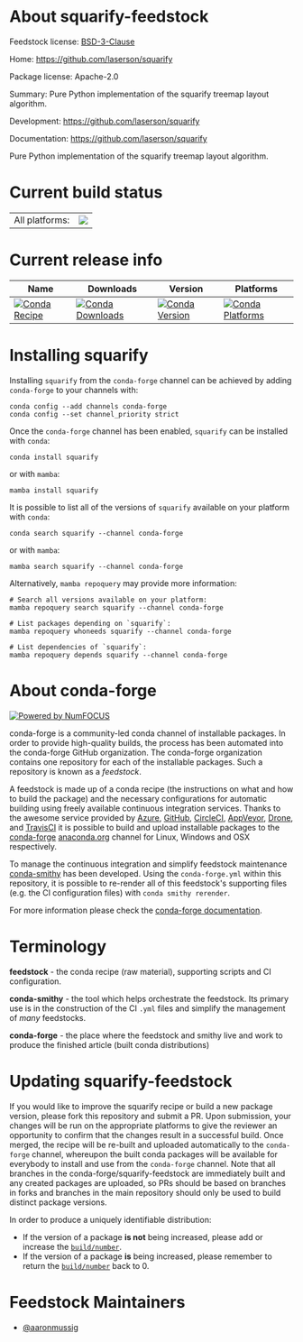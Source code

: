 About squarify-feedstock
========================

Feedstock license: [BSD-3-Clause](https://github.com/conda-forge/squarify-feedstock/blob/main/LICENSE.txt)

Home: https://github.com/laserson/squarify

Package license: Apache-2.0

Summary: Pure Python implementation of the squarify treemap layout algorithm.

Development: https://github.com/laserson/squarify

Documentation: https://github.com/laserson/squarify

Pure Python implementation of the squarify treemap layout algorithm.

Current build status
====================


<table><tr><td>All platforms:</td>
    <td>
      <a href="https://dev.azure.com/conda-forge/feedstock-builds/_build/latest?definitionId=9335&branchName=main">
        <img src="https://dev.azure.com/conda-forge/feedstock-builds/_apis/build/status/squarify-feedstock?branchName=main">
      </a>
    </td>
  </tr>
</table>

Current release info
====================

| Name | Downloads | Version | Platforms |
| --- | --- | --- | --- |
| [![Conda Recipe](https://img.shields.io/badge/recipe-squarify-green.svg)](https://anaconda.org/conda-forge/squarify) | [![Conda Downloads](https://img.shields.io/conda/dn/conda-forge/squarify.svg)](https://anaconda.org/conda-forge/squarify) | [![Conda Version](https://img.shields.io/conda/vn/conda-forge/squarify.svg)](https://anaconda.org/conda-forge/squarify) | [![Conda Platforms](https://img.shields.io/conda/pn/conda-forge/squarify.svg)](https://anaconda.org/conda-forge/squarify) |

Installing squarify
===================

Installing `squarify` from the `conda-forge` channel can be achieved by adding `conda-forge` to your channels with:

```
conda config --add channels conda-forge
conda config --set channel_priority strict
```

Once the `conda-forge` channel has been enabled, `squarify` can be installed with `conda`:

```
conda install squarify
```

or with `mamba`:

```
mamba install squarify
```

It is possible to list all of the versions of `squarify` available on your platform with `conda`:

```
conda search squarify --channel conda-forge
```

or with `mamba`:

```
mamba search squarify --channel conda-forge
```

Alternatively, `mamba repoquery` may provide more information:

```
# Search all versions available on your platform:
mamba repoquery search squarify --channel conda-forge

# List packages depending on `squarify`:
mamba repoquery whoneeds squarify --channel conda-forge

# List dependencies of `squarify`:
mamba repoquery depends squarify --channel conda-forge
```


About conda-forge
=================

[![Powered by
NumFOCUS](https://img.shields.io/badge/powered%20by-NumFOCUS-orange.svg?style=flat&colorA=E1523D&colorB=007D8A)](https://numfocus.org)

conda-forge is a community-led conda channel of installable packages.
In order to provide high-quality builds, the process has been automated into the
conda-forge GitHub organization. The conda-forge organization contains one repository
for each of the installable packages. Such a repository is known as a *feedstock*.

A feedstock is made up of a conda recipe (the instructions on what and how to build
the package) and the necessary configurations for automatic building using freely
available continuous integration services. Thanks to the awesome service provided by
[Azure](https://azure.microsoft.com/en-us/services/devops/), [GitHub](https://github.com/),
[CircleCI](https://circleci.com/), [AppVeyor](https://www.appveyor.com/),
[Drone](https://cloud.drone.io/welcome), and [TravisCI](https://travis-ci.com/)
it is possible to build and upload installable packages to the
[conda-forge](https://anaconda.org/conda-forge) [anaconda.org](https://anaconda.org/)
channel for Linux, Windows and OSX respectively.

To manage the continuous integration and simplify feedstock maintenance
[conda-smithy](https://github.com/conda-forge/conda-smithy) has been developed.
Using the ``conda-forge.yml`` within this repository, it is possible to re-render all of
this feedstock's supporting files (e.g. the CI configuration files) with ``conda smithy rerender``.

For more information please check the [conda-forge documentation](https://conda-forge.org/docs/).

Terminology
===========

**feedstock** - the conda recipe (raw material), supporting scripts and CI configuration.

**conda-smithy** - the tool which helps orchestrate the feedstock.
                   Its primary use is in the construction of the CI ``.yml`` files
                   and simplify the management of *many* feedstocks.

**conda-forge** - the place where the feedstock and smithy live and work to
                  produce the finished article (built conda distributions)


Updating squarify-feedstock
===========================

If you would like to improve the squarify recipe or build a new
package version, please fork this repository and submit a PR. Upon submission,
your changes will be run on the appropriate platforms to give the reviewer an
opportunity to confirm that the changes result in a successful build. Once
merged, the recipe will be re-built and uploaded automatically to the
`conda-forge` channel, whereupon the built conda packages will be available for
everybody to install and use from the `conda-forge` channel.
Note that all branches in the conda-forge/squarify-feedstock are
immediately built and any created packages are uploaded, so PRs should be based
on branches in forks and branches in the main repository should only be used to
build distinct package versions.

In order to produce a uniquely identifiable distribution:
 * If the version of a package **is not** being increased, please add or increase
   the [``build/number``](https://docs.conda.io/projects/conda-build/en/latest/resources/define-metadata.html#build-number-and-string).
 * If the version of a package **is** being increased, please remember to return
   the [``build/number``](https://docs.conda.io/projects/conda-build/en/latest/resources/define-metadata.html#build-number-and-string)
   back to 0.

Feedstock Maintainers
=====================

* [@aaronmussig](https://github.com/aaronmussig/)

